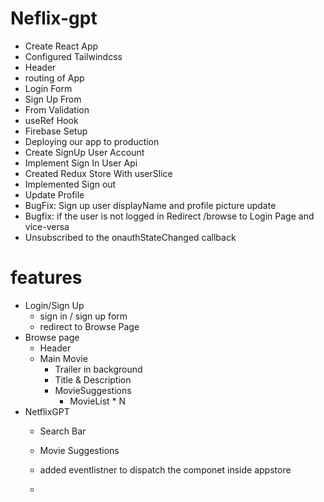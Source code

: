 
# Neflix-gpt

- Create React App
- Configured Tailwindcss
- Header
- routing of App
- Login Form
- Sign Up From
- From Validation
- useRef Hook
- Firebase Setup
- Deploying our app to production
- Create SignUp User Account
- Implement Sign In User Api
- Created Redux Store With userSlice
- Implemented Sign out
- Update Profile
- BugFix: Sign up user displayName and profile picture update
- Bugfix: if the user is not logged in Redirect /browse to Login Page and vice-versa
- Unsubscribed to the onauthStateChanged callback

# features
- Login/Sign Up
    - sign in / sign up form
    - redirect to Browse Page
- Browse page
   - Header
   - Main Movie 
       - Trailer in background
       - Title & Description
       - MovieSuggestions
           - MovieList * N
- NetflixGPT 
    - Search Bar
    - Movie Suggestions



    - added eventlistner to dispatch the componet inside appstore
    - 
    
